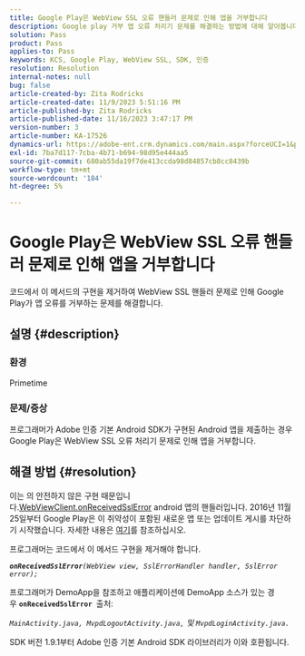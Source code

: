```yaml
---
title: Google Play은 WebView SSL 오류 핸들러 문제로 인해 앱을 거부합니다
description: Google play 거부 앱 오류 처리기 문제를 해결하는 방법에 대해 알아봅니다.
solution: Pass
product: Pass
applies-to: Pass
keywords: KCS, Google Play, WebView SSL, SDK, 인증
resolution: Resolution
internal-notes: null
bug: false
article-created-by: Zita Rodricks
article-created-date: 11/9/2023 5:51:16 PM
article-published-by: Zita Rodricks
article-published-date: 11/16/2023 3:47:17 PM
version-number: 3
article-number: KA-17526
dynamics-url: https://adobe-ent.crm.dynamics.com/main.aspx?forceUCI=1&pagetype=entityrecord&etn=knowledgearticle&id=12e77291-287f-ee11-8179-6045bd006b4b
exl-id: 7ba7d117-7cba-4b71-b694-98d95e444aa5
source-git-commit: 680ab55da19f7de413ccda98d84857cb8cc8439b
workflow-type: tm+mt
source-wordcount: '184'
ht-degree: 5%

---
```


# Google Play은 WebView SSL 오류 핸들러 문제로 인해 앱을 거부합니다


코드에서 이 메서드의 구현을 제거하여 WebView SSL 핸들러 문제로 인해 Google Play가 앱 오류를 거부하는 문제를 해결합니다.

## 설명 {#description}


### <b>환경</b>

Primetime



### <b>문제/증상</b>

프로그래머가 Adobe 인증 기본 Android SDK가 구현된 Android 앱을 제출하는 경우 Google Play은 WebView SSL 오류 처리기 문제로 인해 앱을 거부합니다.


## 해결 방법 {#resolution}


이는 의 안전하지 않은 구현 때문입니다.[WebViewClient.onReceivedSslError](https://developer.android.com/reference/android/webkit/WebViewClient.html#onReceivedSslError%28android.webkit.WebView,%20android.webkit.SslErrorHandler,%20android.net.http.SslError%29) android 앱의 핸들러입니다. 2016년 11월 25일부터 Google Play은 이 취약성이 포함된 새로운 앱 또는 업데이트 게시를 차단하기 시작했습니다. 자세한 내용은 [여기](https://support.google.com/faqs/answer/7071387?hl=en)를 참조하십시오.

프로그래머는 코드에서 이 메서드 구현을 제거해야 합니다.

<b>*`onReceivedSslError`</b>`(WebView view, SslErrorHandler handler, SslError error);`*

프로그래머가 DemoApp을 참조하고 애플리케이션에 DemoApp 소스가 있는 경우 <b>`onReceivedSslError `</b>출처:

*`MainActivity.java, MvpdLogoutActivity.java,` 및 `MvpdLoginActivity.java.`*

SDK 버전 1.9.1부터 Adobe 인증 기본 Android SDK 라이브러리가 이와 호환됩니다.

